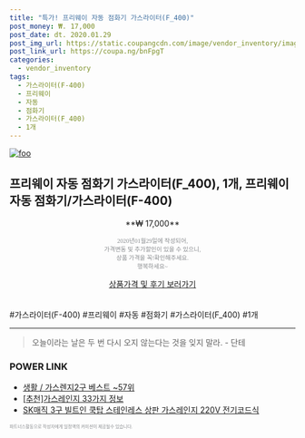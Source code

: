 ```yaml
--- 
title: "특가! 프리웨이 자동 점화기 가스라이터(F_400)" 
post_money: ₩. 17,000 
post_date: dt. 2020.01.29 
post_img_url: https://static.coupangcdn.com/image/vendor_inventory/images/2016/12/07/10/1/313eee4d-e2e4-4320-9d4e-a689e26da05c.jpg 
post_link_url: https://coupa.ng/bnFpgT 
categories: 
  - vendor_inventory 
tags: 
  - 가스라이터(F-400) 
  - 프리웨이 
  - 자동 
  - 점화기 
  - 가스라이터(F_400) 
  - 1개 
--- 
```

[![foo](https://static.coupangcdn.com/image/vendor_inventory/images/2016/12/07/10/1/313eee4d-e2e4-4320-9d4e-a689e26da05c.jpg)](https://coupa.ng/bnFpgT) 

## 프리웨이 자동 점화기 가스라이터(F_400), 1개, 프리웨이 자동 점화기/가스라이터(F-400) 
<p style="text-align: center;">**₩ 17,000**</p> 
<p style="text-align: center;"><span style="color: #898c8f; font-family: Georgia,Times,serif; font-size: 0.75em;">2020년01월29일에 작성되어, <br>가격변동 및 추가할인이 있을 수 있으니,<br> 상품 가격을 꼭!확인해주세요.<br>행복하세요~</span> 
</p>	 
<div markdown="0" style="text-align: center;"><a href="https://coupa.ng/bnFpgT" class="btn btn--success">상품가격 및 후기 보러가기</a></div> 
<br><br> 
  #가스라이터(F-400) #프리웨이 #자동 #점화기 #가스라이터(F_400) #1개 
<hr> 

> 오늘이라는 날은 두 번 다시 오지 않는다는 것을 잊지 말라. - 단테 


### POWER LINK

* <a href="https://blog.naver.com/santokki14/221782599447" target="_blank">생활 / 가스렌지2구 베스트 ~57위</a>
* <a href="https://blog.naver.com/fasyy4321/221785604104" target="_blank">[추천]가스레인지 33가지 정보</a>
* <a href="https://blog.naver.com/santokki14/221785868854" target="_blank">SK매직 3구 빌트인 쿡탑 스테인레스 상판 가스레인지 220V 전기코드식</a>

<span style="color: #898c8f; font-family: Georgia,Times,serif; font-size: 0.55em;">파트너스활동으로 작성자에게 일정액의 커미션이 제공될수 있습니다.</span> 
